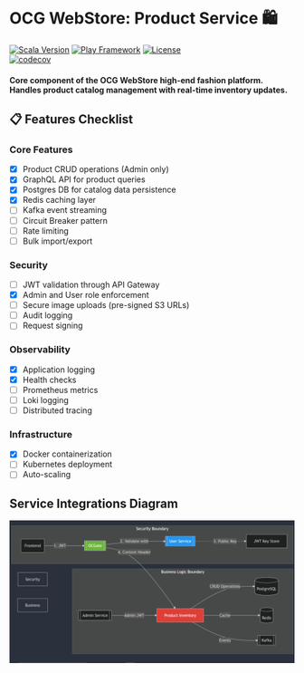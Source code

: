# OCG WebStore: Product Service 🛍️

[![Scala Version](https://img.shields.io/badge/Scala-2.13-red.svg)](https://www.scala-lang.org/)
[![Play Framework](https://img.shields.io/badge/Play_Framework-3.3.3-blue.svg)](https://playframework.com/)
[![License](https://img.shields.io/badge/License-MIT-green.svg)](LICENSE) <br>
[![codecov](https://codecov.io/gh/OCG-WebStore/Product-Inventory/graph/badge.svg?token=Q74C4E0VZD)](https://codecov.io/gh/OCG-WebStore/Product-Inventory)
#### Core component of the OCG WebStore high-end fashion platform. Handles product catalog management with real-time inventory updates.

## 📋 Features Checklist
### Core Features
- [x] Product CRUD operations (Admin only)
- [x] GraphQL API for product queries
- [x] Postgres DB for catalog data persistence
- [x] Redis caching layer
- [ ] Kafka event streaming
- [ ] Circuit Breaker pattern
- [ ] Rate limiting
- [ ] Bulk import/export

### Security
- [ ] JWT validation through API Gateway
- [X] Admin and User role enforcement
- [ ] Secure image uploads (pre-signed S3 URLs)
- [ ] Audit logging
- [ ] Request signing

### Observability
- [x] Application logging
- [x] Health checks
- [ ] Prometheus metrics
- [ ] Loki logging
- [ ] Distributed tracing

### Infrastructure
- [x] Docker containerization
- [ ] Kubernetes deployment
- [ ] Auto-scaling

## Service Integrations Diagram
![Service Integrations Diagram should appear here](https://github.com/OCG-WebStore/Product-Inventory/blob/master/files/Integrations.png?raw=true)